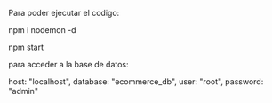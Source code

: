 Para poder ejecutar el codigo:

npm i nodemon -d

npm start

para acceder a la base de datos:

host: 	"localhost",
       	 database: "ecommerce_db",
    	 user: 	   "root",
    	 password: "admin"